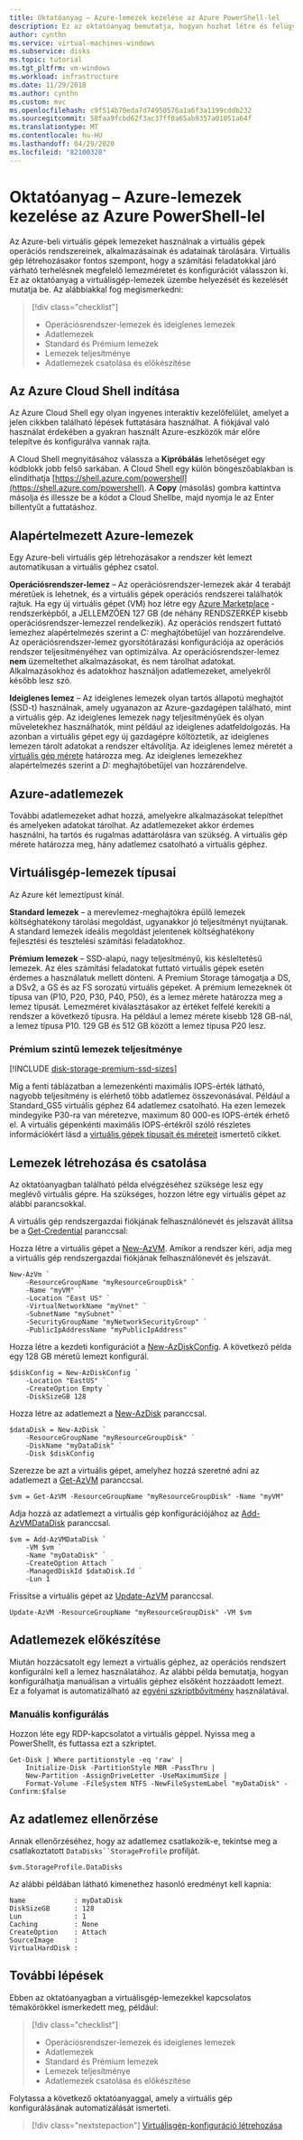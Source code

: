 ```yaml
---
title: Oktatóanyag – Azure-lemezek kezelése az Azure PowerShell-lel
description: Ez az oktatóanyag bemutatja, hogyan hozhat létre és felügyelhet Azure-lemezeket virtuális gépekhez az Azure PowerShell használatával.
author: cynthn
ms.service: virtual-machines-windows
ms.subservice: disks
ms.topic: tutorial
ms.tgt_pltfrm: vm-windows
ms.workload: infrastructure
ms.date: 11/29/2018
ms.author: cynthn
ms.custom: mvc
ms.openlocfilehash: c9f514b70eda7d74950576a1a6f3a1199cddb232
ms.sourcegitcommit: 58faa9fcbd62f3ac37ff0a65ab9357a01051a64f
ms.translationtype: MT
ms.contentlocale: hu-HU
ms.lasthandoff: 04/29/2020
ms.locfileid: "82100328"
---
```

# <a name="tutorial---manage-azure-disks-with-azure-powershell"></a>Oktatóanyag – Azure-lemezek kezelése az Azure PowerShell-lel

Az Azure-beli virtuális gépek lemezeket használnak a virtuális gépek operációs rendszereinek, alkalmazásainak és adatainak tárolására. Virtuális gép létrehozásakor fontos szempont, hogy a számítási feladatokkal járó várható terhelésnek megfelelő lemezméretet és konfigurációt válasszon ki. Ez az oktatóanyag a virtuálisgép-lemezek üzembe helyezését és kezelését mutatja be. Az alábbiakkal fog megismerkedni:

> [!div class="checklist"]
> * Operációsrendszer-lemezek és ideiglenes lemezek
> * Adatlemezek
> * Standard és Prémium lemezek
> * Lemezek teljesítménye
> * Adatlemezek csatolása és előkészítése

## <a name="launch-azure-cloud-shell"></a>Az Azure Cloud Shell indítása

Az Azure Cloud Shell egy olyan ingyenes interaktív kezelőfelület, amelyet a jelen cikkben található lépések futtatására használhat. A fiókjával való használat érdekében a gyakran használt Azure-eszközök már előre telepítve és konfigurálva vannak rajta. 

A Cloud Shell megnyitásához válassza a **Kipróbálás** lehetőséget egy kódblokk jobb felső sarkában. A Cloud Shell egy külön böngészőablakban is elindíthatja [https://shell.azure.com/powershell](https://shell.azure.com/powershell). A **Copy** (másolás) gombra kattintva másolja és illessze be a kódot a Cloud Shellbe, majd nyomja le az Enter billentyűt a futtatáshoz.

## <a name="default-azure-disks"></a>Alapértelmezett Azure-lemezek

Egy Azure-beli virtuális gép létrehozásakor a rendszer két lemezt automatikusan a virtuális géphez csatol. 

**Operációsrendszer-lemez** – Az operációsrendszer-lemezek akár 4 terabájt méretűek is lehetnek, és a virtuális gépek operációs rendszerei találhatók rajtuk. Ha egy új virtuális gépet (VM) hoz létre egy [Azure Marketplace](https://azure.microsoft.com/marketplace/) -rendszerképből, a JELLEMZŐEN 127 GB (de néhány RENDSZERKÉP kisebb operációsrendszer-lemezzel rendelkezik). Az operációs rendszert futtató lemezhez alapértelmezés szerint a *C:* meghajtóbetűjel van hozzárendelve. Az operációsrendszer-lemez gyorsítótárazási konfigurációja az operációs rendszer teljesítményéhez van optimizálva. Az operációsrendszer-lemez **nem** üzemeltethet alkalmazásokat, és nem tárolhat adatokat. Alkalmazásokhoz és adatokhoz használjon adatlemezeket, amelyekről később lesz szó.

**Ideiglenes lemez** – Az ideiglenes lemezek olyan tartós állapotú meghajtót (SSD-t) használnak, amely ugyanazon az Azure-gazdagépen található, mint a virtuális gép. Az ideiglenes lemezek nagy teljesítményűek és olyan műveletekhez használhatók, mint például az ideiglenes adatfeldolgozás. Ha azonban a virtuális gépet egy új gazdagépre költöztetik, az ideiglenes lemezen tárolt adatokat a rendszer eltávolítja. Az ideiglenes lemez méretét a [virtuális gép mérete](sizes.md) határozza meg. Az ideiglenes lemezekhez alapértelmezés szerint a *D:* meghajtóbetűjel van hozzárendelve.

## <a name="azure-data-disks"></a>Azure-adatlemezek

További adatlemezeket adhat hozzá, amelyekre alkalmazásokat telepíthet és amelyeken adatokat tárolhat. Az adatlemezeket akkor érdemes használni, ha tartós és rugalmas adattárolásra van szükség. A virtuális gép mérete határozza meg, hány adatlemez csatolható a virtuális géphez.

## <a name="vm-disk-types"></a>Virtuálisgép-lemezek típusai

Az Azure két lemeztípust kínál.

**Standard lemezek** – a merevlemez-meghajtókra épülő lemezek költséghatékony tárolási megoldást, ugyanakkor jó teljesítményt nyújtanak. A standard lemezek ideális megoldást jelentenek költséghatékony fejlesztési és tesztelési számítási feladatokhoz.

**Prémium lemezek** – SSD-alapú, nagy teljesítményű, kis késleltetésű lemezek. Az éles számítási feladatokat futtató virtuális gépek esetén érdemes a használatuk mellett dönteni. A Premium Storage támogatja a DS, a DSv2, a GS és az FS sorozatú virtuális gépeket. A prémium lemezeknek öt típusa van (P10, P20, P30, P40, P50), és a lemez mérete határozza meg a lemez típusát. Lemezméret kiválasztásakor az értéket felfelé kerekíti a rendszer a következő típusra. Ha például a lemez mérete kisebb 128 GB-nál, a lemez típusa P10. 129 GB és 512 GB között a lemez típusa P20 lesz.

### <a name="premium-disk-performance"></a>Prémium szintű lemezek teljesítménye
[!INCLUDE [disk-storage-premium-ssd-sizes](../../../includes/disk-storage-premium-ssd-sizes.md)]

Míg a fenti táblázatban a lemezenkénti maximális IOPS-érték látható, nagyobb teljesítmény is elérhető több adatlemez összevonásával. Például a Standard_GS5 virtuális géphez 64 adatlemez csatolható. Ha ezen lemezek mindegyike P30-ra van méretezve, maximum 80 000-es IOPS-érték érhető el. A virtuális gépenkénti maximális IOPS-értékről szóló részletes információkért lásd a [virtuális gépek típusait és méreteit](./sizes.md) ismertető cikket.

## <a name="create-and-attach-disks"></a>Lemezek létrehozása és csatolása

Az oktatóanyagban található példa elvégzéséhez szüksége lesz egy meglévő virtuális gépre. Ha szükséges, hozzon létre egy virtuális gépet az alábbi parancsokkal.

A virtuális gép rendszergazdai fiókjának felhasználónevét és jelszavát állítsa be a [Get-Credential](https://msdn.microsoft.com/powershell/reference/5.1/microsoft.powershell.security/Get-Credential) paranccsal:


Hozza létre a virtuális gépet a [New-AzVM](https://docs.microsoft.com/powershell/module/az.compute/new-azvm). Amikor a rendszer kéri, adja meg a virtuális gép rendszergazdai fiókjának felhasználónevét és jelszavát.

```azurepowershell-interactive
New-AzVm `
    -ResourceGroupName "myResourceGroupDisk" `
    -Name "myVM" `
    -Location "East US" `
    -VirtualNetworkName "myVnet" `
    -SubnetName "mySubnet" `
    -SecurityGroupName "myNetworkSecurityGroup" `
    -PublicIpAddressName "myPublicIpAddress" 
```


Hozza létre a kezdeti konfigurációt a [New-AzDiskConfig](https://docs.microsoft.com/powershell/module/az.compute/new-azdiskconfig). A következő példa egy 128 GB méretű lemezt konfigurál.

```azurepowershell-interactive
$diskConfig = New-AzDiskConfig `
    -Location "EastUS" `
    -CreateOption Empty `
    -DiskSizeGB 128
```

Hozza létre az adatlemezt a [New-AzDisk](https://docs.microsoft.com/powershell/module/az.compute/new-Azdisk) paranccsal.

```azurepowershell-interactive
$dataDisk = New-AzDisk `
    -ResourceGroupName "myResourceGroupDisk" `
    -DiskName "myDataDisk" `
    -Disk $diskConfig
```

Szerezze be azt a virtuális gépet, amelyhez hozzá szeretné adni az adatlemezt a [Get-AzVM](https://docs.microsoft.com/powershell/module/az.compute/get-azvm) paranccsal.

```azurepowershell-interactive
$vm = Get-AzVM -ResourceGroupName "myResourceGroupDisk" -Name "myVM"
```

Adja hozzá az adatlemezt a virtuális gép konfigurációjához az [Add-AzVMDataDisk](https://docs.microsoft.com/powershell/module/az.compute/add-azvmdatadisk) paranccsal.

```azurepowershell-interactive
$vm = Add-AzVMDataDisk `
    -VM $vm `
    -Name "myDataDisk" `
    -CreateOption Attach `
    -ManagedDiskId $dataDisk.Id `
    -Lun 1
```

Frissítse a virtuális gépet az [Update-AzVM](https://docs.microsoft.com/powershell/module/az.compute/add-azvmdatadisk) paranccsal.

```azurepowershell-interactive
Update-AzVM -ResourceGroupName "myResourceGroupDisk" -VM $vm
```

## <a name="prepare-data-disks"></a>Adatlemezek előkészítése

Miután hozzácsatolt egy lemezt a virtuális géphez, az operációs rendszert konfigurálni kell a lemez használatához. Az alábbi példa bemutatja, hogyan konfigurálhatja manuálisan a virtuális géphez elsőként hozzáadott lemezt. Ez a folyamat is automatizálható az [egyéni szkriptbővítmény](./tutorial-automate-vm-deployment.md) használatával.

### <a name="manual-configuration"></a>Manuális konfigurálás

Hozzon léte egy RDP-kapcsolatot a virtuális géppel. Nyissa meg a PowerShellt, és futtassa ezt a szkriptet.

```azurepowershell
Get-Disk | Where partitionstyle -eq 'raw' |
    Initialize-Disk -PartitionStyle MBR -PassThru |
    New-Partition -AssignDriveLetter -UseMaximumSize |
    Format-Volume -FileSystem NTFS -NewFileSystemLabel "myDataDisk" -Confirm:$false
```

## <a name="verify-the-data-disk"></a>Az adatlemez ellenőrzése

Annak ellenőrzéséhez, hogy az adatlemez csatlakozik-e, tekintse meg a csatlakoztatott `DataDisks``StorageProfile` profilját.

```azurepowershell-interactive
$vm.StorageProfile.DataDisks
```

Az alábbi példában látható kimenethez hasonló eredményt kell kapnia:

```
Name            : myDataDisk
DiskSizeGB      : 128
Lun             : 1
Caching         : None
CreateOption    : Attach
SourceImage     :
VirtualHardDisk :
```


## <a name="next-steps"></a>További lépések

Ebben az oktatóanyagban a virtuálisgép-lemezekkel kapcsolatos témakörökkel ismerkedett meg, például:

> [!div class="checklist"]
> * Operációsrendszer-lemezek és ideiglenes lemezek
> * Adatlemezek
> * Standard és Prémium lemezek
> * Lemezek teljesítménye
> * Adatlemezek csatolása és előkészítése

Folytassa a következő oktatóanyaggal, amely a virtuális gép konfigurálásának automatizálását ismerteti.

> [!div class="nextstepaction"]
> [Virtuálisgép-konfiguráció létrehozása](./tutorial-automate-vm-deployment.md)
